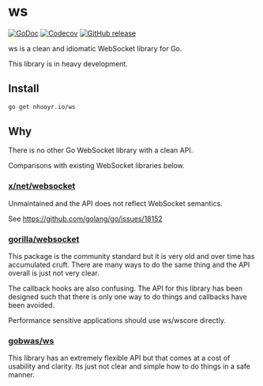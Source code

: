 # ws

[![GoDoc](https://godoc.org/nhooyr.io/ws?status.svg)](https://godoc.org/nhooyr.io/ws)
[![Codecov](https://img.shields.io/codecov/c/github/nhooyr/ws.svg)](https://codecov.io/gh/nhooyr/ws)
[![GitHub release](https://img.shields.io/github/release/nhooyr/ws.svg)](https://github.com/nhooyr/ws/releases)

ws is a clean and idiomatic WebSocket library for Go.

This library is in heavy development.

## Install

```bash
go get nhooyr.io/ws
```

## Why

There is no other Go WebSocket library with a clean API.

Comparisons with existing WebSocket libraries below.

### [x/net/websocket](https://godoc.org/golang.org/x/net/websocket)


Unmaintained and the API does not reflect WebSocket semantics.

See https://github.com/golang/go/issues/18152

### [gorilla/websocket](https://github.com/gorilla/websocket)

This package is the community standard but it is very old and over time
has accumulated cruft. There are many ways to do the same thing and the API
overall is just not very clear. 

The callback hooks are also confusing. The API for this library has been designed
such that there is only one way to do things and callbacks have been avoided.

Performance sensitive applications should use ws/wscore directly.

### [gobwas/ws](https://github.com/gobwas/ws)

This library has an extremely flexible API but that comes at a cost of usability
and clarity. Its just not clear and simple how to do things in a safe manner. 
